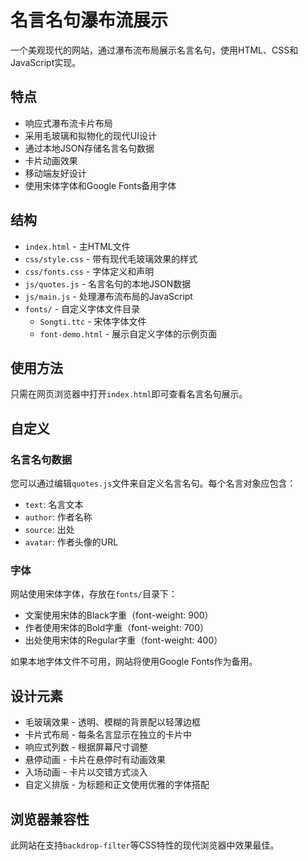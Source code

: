 # 名言名句瀑布流展示

一个美观现代的网站，通过瀑布流布局展示名言名句，使用HTML、CSS和JavaScript实现。

## 特点

- 响应式瀑布流卡片布局
- 采用毛玻璃和拟物化的现代UI设计
- 通过本地JSON存储名言名句数据
- 卡片动画效果
- 移动端友好设计
- 使用宋体字体和Google Fonts备用字体

## 结构

- `index.html` - 主HTML文件
- `css/style.css` - 带有现代毛玻璃效果的样式
- `css/fonts.css` - 字体定义和声明
- `js/quotes.js` - 名言名句的本地JSON数据
- `js/main.js` - 处理瀑布流布局的JavaScript
- `fonts/` - 自定义字体文件目录
  - `Songti.ttc` - 宋体字体文件
  - `font-demo.html` - 展示自定义字体的示例页面

## 使用方法

只需在网页浏览器中打开`index.html`即可查看名言名句展示。

## 自定义

### 名言名句数据
您可以通过编辑`quotes.js`文件来自定义名言名句。每个名言对象应包含：

- `text`: 名言文本
- `author`: 作者名称
- `source`: 出处
- `avatar`: 作者头像的URL

### 字体
网站使用宋体字体，存放在`fonts/`目录下：

- 文案使用宋体的Black字重（font-weight: 900）
- 作者使用宋体的Bold字重（font-weight: 700）
- 出处使用宋体的Regular字重（font-weight: 400）

如果本地字体文件不可用，网站将使用Google Fonts作为备用。

## 设计元素

- 毛玻璃效果 - 透明、模糊的背景配以轻薄边框
- 卡片式布局 - 每条名言显示在独立的卡片中
- 响应式列数 - 根据屏幕尺寸调整
- 悬停动画 - 卡片在悬停时有动画效果
- 入场动画 - 卡片以交错方式淡入
- 自定义排版 - 为标题和正文使用优雅的字体搭配

## 浏览器兼容性

此网站在支持`backdrop-filter`等CSS特性的现代浏览器中效果最佳。 